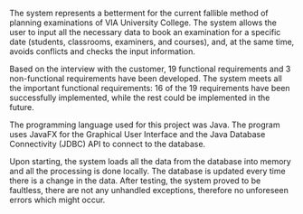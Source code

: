 The system represents a betterment for the current fallible method of planning examinations
of VIA University College. The system allows the user to input all the necessary data to book
an examination for a specific date (students, classrooms, examiners, and courses), and, at
the same time, avoids conflicts and checks the input information.

Based on the interview with the customer, 19 functional requirements and 3 non-functional
requirements have been developed. The system meets all the important functional
requirements: 16 of the 19 requirements have been successfully implemented, while the rest
could be implemented in the future.

The programming language used for this project was Java. The program uses JavaFX for the
Graphical User Interface and the Java Database Connectivity (JDBC) API to connect to the
database.

Upon starting, the system loads all the data from the database into memory and all the
processing is done locally. The database is updated every time there is a change in the data.
After testing, the system proved to be faultless, there are not any unhandled exceptions,
therefore no unforeseen errors which might occur.

